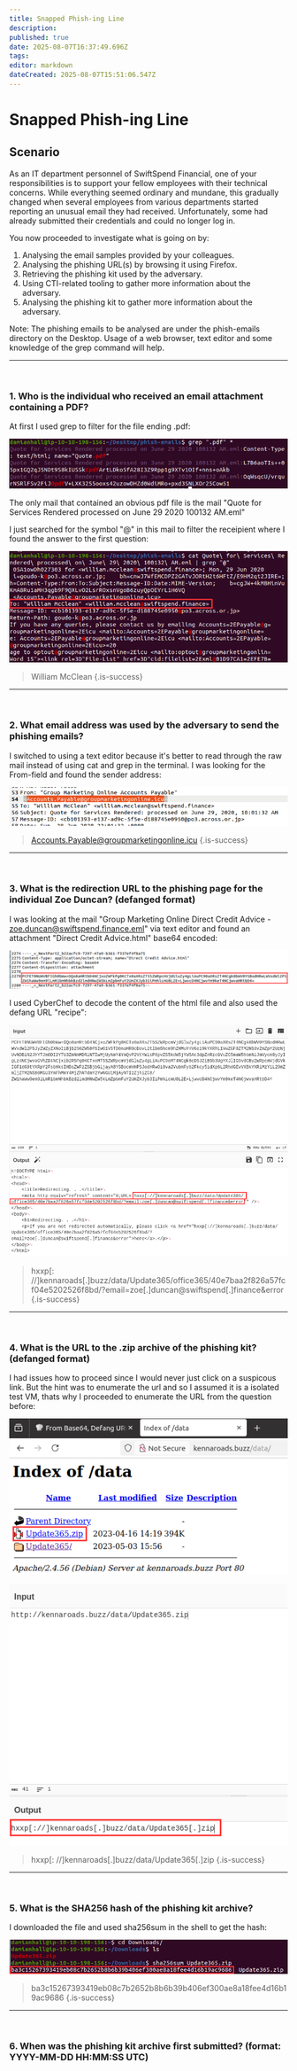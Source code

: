 ```yaml
---
title: Snapped Phish-ing Line
description: 
published: true
date: 2025-08-07T16:37:49.696Z
tags: 
editor: markdown
dateCreated: 2025-08-07T15:51:06.547Z
---
```


# Snapped Phish-ing Line

## Scenario
 As an IT department personnel of SwiftSpend Financial, one of your responsibilities is to support your fellow employees with their technical concerns. While everything seemed ordinary and mundane, this gradually changed when several employees from various departments started reporting an unusual email they had received. Unfortunately, some had already submitted their credentials and could no longer log in.

You now proceeded to investigate what is going on by:

1. Analysing the email samples provided by your colleagues.
2. Analysing the phishing URL(s) by browsing it using Firefox.
3. Retrieving the phishing kit used by the adversary.
4. Using CTI-related tooling to gather more information about the adversary.
5. Analysing the phishing kit to gather more information about the adversary.

Note: The phishing emails to be analysed are under the phish-emails directory on the Desktop. Usage of a web browser, text editor and some knowledge of the grep command will help. 

---
<br>

### 1. Who is the individual who received an email attachment containing a PDF?

At first I used grep to filter for the file ending .pdf:

![1_1.png](/thm/challenges/snapped_phish-ing_line/1_1.png)

The only mail that contained an obvious pdf file is the mail "Quote for Services Rendered processed on June 29 2020 100132 AM.eml"

I just searched for the symbol "@" in this mail to filter the receipient where I found the answer to the first question:

![1_2.png](/thm/challenges/snapped_phish-ing_line/1_2.png)

> William McClean
{.is-success}

---
<br>

### 2. What email address was used by the adversary to send the phishing emails?

I switched to using a text editor because it's better to read through the raw mail instead of using cat and grep in the terminal.
I was looking for the From-field and found the sender address:

![2_1.png](/thm/challenges/snapped_phish-ing_line/2_1.png)

> Accounts.Payable@groupmarketingonline.icu
{.is-success}

---
<br>

### 3. What is the redirection URL to the phishing page for the individual Zoe Duncan? (defanged format)

I was looking at the mail "Group Marketing Online Direct Credit Advice - zoe.duncan@swiftspend.finance.eml" via text editor and found an attachment "Direct Credit Advice.html" base64 encoded:

![3_1.png](/thm/challenges/snapped_phish-ing_line/3_1.png)

I used CyberChef to decode the content of the html file and also used the defang URL "recipe":

![3_2.png](/thm/challenges/snapped_phish-ing_line/3_2.png)

> hxxp[: //]kennaroads[.]buzz/data/Update365/office365/40e7baa2f826a57fcf04e5202526f8bd/?email=zoe[.]duncan@swiftspend[.]finance&error
{.is-success}

---
<br>

### 4. What is the URL to the .zip archive of the phishing kit? (defanged format)

I had issues how to proceed since I would never just click on a suspicous link. But the hint was to enumerate the url and so I assumed it is a isolated test VM, thats why I proceeded to enumerate the URL from the question before:

![4_1.png](/thm/challenges/snapped_phish-ing_line/4_1.png)

![4_2.png](/thm/challenges/snapped_phish-ing_line/4_2.png)

> hxxp[: //]kennaroads[.]buzz/data/Update365[.]zip
{.is-success}

---
<br>

### 5. What is the SHA256 hash of the phishing kit archive?

I downloaded the file and used sha256sum in the shell to get the hash:

![5_1.png](/thm/challenges/snapped_phish-ing_line/5_1.png)

> ba3c15267393419eb08c7b2652b8b6b39b406ef300ae8a18fee4d16b19ac9686
{.is-success}

---
<br>

### 6. When was the phishing kit archive first submitted? (format: YYYY-MM-DD HH:MM:SS UTC)